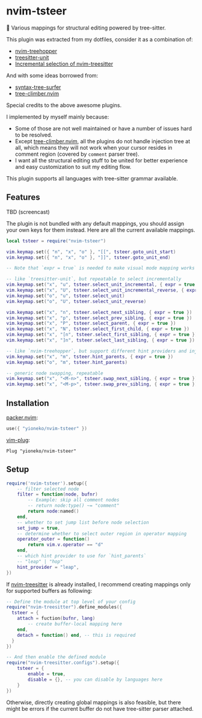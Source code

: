 # nvim-tsteer

🚗 Various mappings for structural editing powered by tree-sitter.

This plugin was extracted from my dotfiles, consider it as a combination of:

- [nvim-treehopper](https://github.com/mfussenegger/nvim-treehopper)
- [treesitter-unit](https://github.com/David-Kunz/treesitter-unit)
- [Incremental selection of nvim-treesitter](https://github.com/nvim-treesitter/nvim-treesitter#incremental-selection)

And with some ideas borrowed from:

- [syntax-tree-surfer](https://github.com/ziontee113/syntax-tree-surfer)
- [tree-climber.nvim](https://github.com/drybalka/tree-climber.nvim)

Special credits to the above awesome plugins.

I implemented by myself mainly because:

- Some of those are not well maintained or have a number of issues hard to be resolved.
- Except [tree-climber.nvim](https://github.com/drybalka/tree-climber.nvim), all the plugins do not handle injection tree at all, which means they will not work when your cursor resides in comment region (covered by `comment` parser tree).
- I want all the structural editing stuff to be united for better experience and easy customization to suit my editing flow.

This plugin supports all languages with tree-sitter grammar available.

## Features

TBD (screencast)

The plugin is not bundled with any default mappings, you should assign your own keys for them instead. Here are all the current available mappings.

```lua
local tsteer = require("nvim-tsteer")

vim.keymap.set({ "n", "x", "o" }, "[[", tsteer.goto_unit_start)
vim.keymap.set({ "n", "x", "o" }, "]]", tsteer.goto_unit_end)

-- Note that `expr = true` is needed to make visual mode mapping works

-- like `treesitter-unit`, but repeatable to select incrementally
vim.keymap.set("x", "u", tsteer.select_unit_incremental, { expr = true })
vim.keymap.set("x", "U", tsteer.select_unit_incremental_reverse, { expr = true })
vim.keymap.set("o", "u", tsteer.select_unit)
vim.keymap.set("o", "U", tsteer.select_unit_reverse)

vim.keymap.set("x", "n", tsteer.select_next_sibling, { expr = true })
vim.keymap.set("x", "p", tsteer.select_prev_sibling, { expr = true })
vim.keymap.set("x", "P", tsteer.select_parent, { expr = true })
vim.keymap.set("x", "N", tsteer.select_first_child, { expr = true })
vim.keymap.set("x", "[n", tsteer.select_first_sibling, { expr = true })
vim.keymap.set("x", "]n", tsteer.select_last_sibling, { expr = true })

-- like `nvim-treehopper`, but support different hint providers and injection tree
vim.keymap.set("x", "m", tsteer.hint_parents, { expr = true })
vim.keymap.set("o", "m", tsteer.hint_parents)

-- generic node swapping, repeatable
vim.keymap.set("x", "<M-n>", tsteer.swap_next_sibling, { expr = true })
vim.keymap.set("x", "<M-p>", tsteer.swap_prev_sibling, { expr = true })
```

## Installation

[packer.nvim](https://github.com/wbthomason/packer.nvim):

```lua
use({ "yioneko/nvim-tsteer" })
```

[vim-plug](https://github.com/junegunn/vim-plug):

```vim
Plug "yioneko/nvim-tsteer"
```

## Setup

```lua
require('nvim-tsteer').setup({
    -- filter selected node
    filter = function(node, bufnr)
        -- Example: skip all comment nodes
        -- return node:type() ~= "comment"
        return node:named()
    end,
    -- whether to set jump list before node selection
    set_jump = true,
    -- determine whether to select outer region in operator mapping
    operator_outer = function()
        return vim.v.operator == "d"
    end,
    -- which hint provider to use for `hint_parents`
    -- "leap" | "hop"
    hint_provider = "leap",
})
```

If [nvim-treesitter](https://github.com/nvim-treesitter/nvim-treesitter) is already installed, I recommend creating mappings only for supported buffers as following:

```lua
-- Define the module at top level of your config
require("nvim-treesitter").define_modules({
  tsteer = {
    attach = fuction(bufnr, lang)
        -- create buffer-local mapping here
    end,
    detach = function() end, -- this is required
  }
})

-- And then enable the defined module
require("nvim-treesitter.configs").setup({
    tsteer = {
        enable = true,
        disable = {}, -- you can disable by languages here
    }
})
```

Otherwise, directly creating global mappings is also feasible, but there might be errors if the current buffer do not have tree-sitter parser attached.
